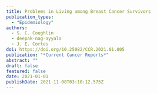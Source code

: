 ```yaml
---
title: Problems in Living among Breast Cancer Survivors
publication_types:
  - "Epidemiology"
authors:
  - S. C. Coughlin
  - deepak-nag-ayyala
  - J. E. Cortes
doi: https://doi.org/10.25082/CCR.2021.01.005
publication: "*Current Cancer Reports*"
abstract: ""
draft: false
featured: false
date: 2021-01-01
publishDate: 2021-11-08T03:10:12.575Z
---
```

